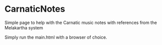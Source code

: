 # CarnaticNotes
Simple page to help with the Carnatic music notes with references from the Melakartha system

Simply run the main.html with a browser of choice.
